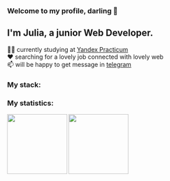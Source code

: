 ### Welcome to my profile, darling 👋

<!--
**JuliaPechnikova/JuliaPechnikova** is a ✨ _special_ ✨ repository because its `README.md` (this file) appears on your GitHub profile.

Here are some ideas to get you started:

- 🔭 I’m currently working on ...
- 🌱 I’m currently learning ...
- 👯 I’m looking to collaborate on ...
- 🤔 I’m looking for help with ...
- 💬 Ask me about ...
- 📫 How to reach me: ...
- 😄 Pronouns: ...
- ⚡ Fun fact: ...
-->

## I'm Julia, a junior Web Developer.  

👩‍🎓 currently studying at [Yandex Practicum](https://practicum.yandex.ru/profile/web/)  
❤️ searching for a lovely job connected with lovely web  
📫 will be happy to get message in [telegram](https://practicum.yandex.ru/profile/web/)   

### My stack:


### My statistics:
<div>
  <a href="https://github-readme-stats.vercel.app/api?username=JuliaPechnikova&show_icons=true&theme=react">
    <img src="https://github-readme-stats.vercel.app/api?username=JuliaPechnikova&show_icons=true&theme=react" align="left" height="140">
  </a>
  <a href="https://github-readme-stats.vercel.app/api/top-langs/?username=JuliaPechnikova&layout=compact&theme=react">
    <img src="https://github-readme-stats.vercel.app/api/top-langs/?username=JuliaPechnikova&layout=compact&theme=react" align="left" height="140">
  </a>
</div>
